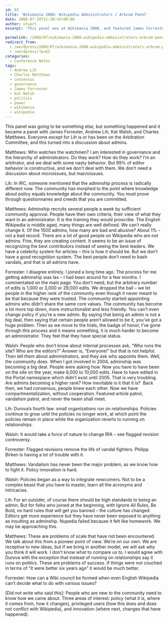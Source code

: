 ```yaml
---
id: 63
title: 'Wikimania 2008: Wikipedia Administrators / Arbcom Panel'
date: 2008-07-20T11:38:43+00:00
author: stuart
excerpt: 'This panel was at Wikimania 2008, and featured James Forrester, Andrew Lih, Kat Walsh, and Charles Matthews.  Everyone except for Lih is or has been on the Arbitration Committee, and this turned into a discussion about admins.'

permalink: /2008/07/wikimania-2008-wikipedia-administrators-arbcom-panel/
redirect_from:
  - /wordpress/2008/07/wikimania-2008-wikipedia-administrators-arbcom-panel/
  - /wordpress/?p=63
categories:
  - Conference Notes
tags:
  - Andrew Lih
  - Charles Matthews
  - consensus
  - governance
  - James Forrester
  - Kat Walsh
  - politics
  - power
  - wikimania
  - wikipedia
---
```

This panel was going to be something else, but something happened and it became a panel with James Forrester, Andrew Lih, Kat Walsh, and Charles Matthews. Everyone except for Lih is or has been on the Arbitration Committee, and this turned into a discussion about admins.
  
<!--more-->


  
Matthews: Who watches the watchmen? I am interested in governance and the hierarchy of administrators. Do they work? How do they work? I’m an arbitrator, and we deal with some nasty behavior. But 99% of editor behavior is constructive, and we don’t deal with them. We don’t need a discussion about microissues, but macroissues.

Lih: In IRC, someone mentioned that the adminship process is radically different now. The community has morphed to the point where knowledge about policy equals knowledge about the community. You must prove through questionnaires and creeds that you are committed.

Matthews: Adminship recruits several people a week by sufficient community approval. People have their own criteria, their view of what they want in an administrator. It is the training they would proscribe. The English Wikipedia is middle aged, many things are well defined. We can’t really change it. Of the 1500 admins, how many are bad and abusive? About 1% &#8211; not a bad record. There are a lot of good people on Wikipedia who are not admins. Fine, they are creating content. It seems to be an issue of recognizing the best contributors instead of seeing the best leaders. We have a celebrity system for articles – this is how it should be. But we don’t have a good recognition system. The best people don’t need to bash vandals, and that is all admins have.

Forrester: I disagree entirely. I joined a long time ago. The process for me getting adminship was lax – I had been around for a few months. I commentated on the main page. You don’t need, but the arbitrary number of edits is 1,000 or 3,000 or 29,000 edits. We dropped the ball – we let people in the higher rank of the community even though it never meant to be that because they were trusted. The community started appointing admins who didn’t share the same core values. The community has become a lot more top down, more instructionalist and less friendly. You can’t even change policy if you’re a new admin. By saying that being an admin is not a big deal, then saying that certain people aren’t allowed to be it, you’ve got a huge problem. Then as we move to the trials, the badge of honor, I’ve gone through this process and it means something, it is much harder to become an administrator. They feel that they have special status.

Walsh: People who don’t know about internal processes ask, “Who runs the site? Who are the editors?” Answer is, “Everyone!” but that is not helpful. Then tell them about administrators, and they ask who appoints them. Well, the community does. When I got involved in 2004, adminship was becoming a big deal. People were asking how. Now you have to have been on the site on the year, make 6,000 to 10,000 edits. Have to have edited in the Portal namespace which didn’t exist until 2005. That is very troubling. Are admins becoming a higher rank? How inevitable is it that it is?  Back then, we had consensus, people knew each other. Now we have compartmentalization, without cooperation. Featured article patrol, vandalism patrol, and never the twain shall meet.

Lih: Durova’s fourth law: small organizations run on relationships. Policies continue to grow until the policies no longer work, at which point the policies remain in place while the organization reverts to running on relationships.

Walsh: It would take a force of nature to change RfA – see flagged revision controversy.

Forrester: Flagged revisions remove the life of vandal fighters. Philipp Birken is having a lot of trouble with it.

Matthews: Vandalism has never been the major problem, as we know how to fight it. Policy innovation is hard.

Walsh: Policies began as a way to integrate newcomers. Not to be a complex beast that you have to master, learn all the acronyms and intricacies.

Lih: For an outsider, of course there should be high standards to being an admin. But for folks who joined at the beginning, with Ignore All Rules, Be Bold, no hard rules that will get you banned – the culture has changed. Editors get more experience but they have never been exposed to anything as insulting as adminship. Nupedia failed because it felt like homework. We may be approaching this.

Matthews: These are problems of scale that have not been encountered. We talk about this from a pioneer point of view. We’re on our own. We are receptive to new ideas, but if we bring in another model, we will ask why you think it will work. I don’t know what to compare us to. I would agree with Durova with the exception that instead of running on relationships say it runs on politics. These are problems of success. If things were not couched in terms of “it were better six years ago” it would be much better.

Forrester: How can a Wiki council be formed when even English Wikipedia can’t decide what to do with various issues?

[Did not write who said this]: People who are new to the community need to know how we came about. Three areas of interest: policy (what it is, where it comes from, how it changes), privileged users (how this does and does not conflict with Wikipedia), and innovation (where next, changes that have happened).